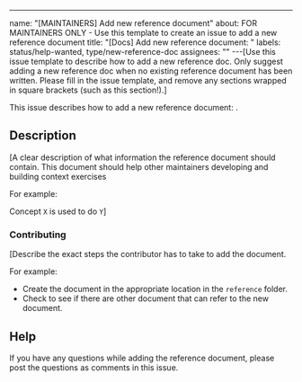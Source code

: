 ---

name: "[MAINTAINERS] Add new reference document"
about:
FOR MAINTAINERS ONLY - Use this template to create an issue to add a new reference
document
title: "[Docs] Add new reference document: <DOC>"
labels: status/help-wanted, type/new-reference-doc
assignees: ""
---[Use this issue template to describe how to add a new reference doc. Only suggest adding a new reference doc when no existing reference document has been written. Please fill in the issue template, and remove any sections wrapped in square brackets (such as this section!).]

This issue describes how to add a new reference document: <DOC>.

## Description

[A clear description of what information the reference document should contain. This document should help other maintainers developing and building context exercises

For example:

Concept `X` is used to do `Y`]

### Contributing

[Describe the exact steps the contributor has to take to add the document.

For example:

- Create the document in the appropriate location in the `reference` folder.
- Check to see if there are other document that can refer to the new document.

## Help

If you have any questions while adding the reference document, please post the questions as comments in this issue.
